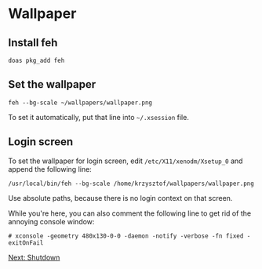 # Wallpaper

## Install feh

```
doas pkg_add feh
```

## Set the wallpaper

```
feh --bg-scale ~/wallpapers/wallpaper.png
```

To set it automatically, put that line into `~/.xsession` file.

## Login screen

To set the wallpaper for login screen, edit `/etc/X11/xenodm/Xsetup_0` and append the following line:

```
/usr/local/bin/feh --bg-scale /home/krzysztof/wallpapers/wallpaper.png
```

Use absolute paths, because there is no login context on that screen.

While you're here, you can also comment the following line to get rid of the annoying console window:

```
# xconsole -geometry 480x130-0-0 -daemon -notify -verbose -fn fixed -exitOnFail
```

[Next: Shutdown](/tasks/01-shutdown.md)
